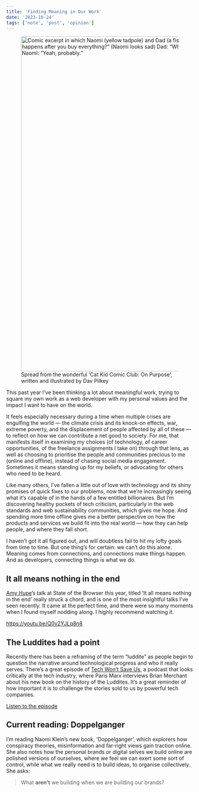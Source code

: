 ```yaml
---
title: 'Finding Meaning in Our Work'
date: '2023-10-24'
tags: ['note', 'post', 'opinion']
---
```


<figure>
  <img src="/finding-meaning-in-our-work-01__900.webp" alt="Comic excerpt in which Naomi (yellow tadpole) and Dad (a fish) are talking at bedtime.
Dad: “Why are you in such a hurry to be rich?”
Naomi: “I wanna buy stuff! I really like stuff.”
Dad: “Okay. But what then?”
(Naomi frowns)
Dad: “What happens after you buy everything?”
(Naomi looks sad)
Dad: “What’s your purpose? How will your money make your life better?”
Naomi: “Ummm...I won’t have to work as hard!”
Dad: “Okay. But you’ll have to work hard to be rich, right?”
Naomi: “Yeah, probably.”" width="1600" height="900" srcset="/finding-meaning-in-our-work-01__1600.webp 1650w, /finding-meaning-in-our-work-01__1200.webp 1200w, /finding-meaning-in-our-work-01__900.webp 900w, /finding-meaning-in-our-work-01__600.webp 600w" sizes="(min-width: 1086px) 75vw, (min-width: 1264px) 930px, 90vw">
  <figcaption>Spread from the wonderful ‘Cat Kid Comic Club: On Purpose’, written and illustrated by Dav Pilkey</figcaption>
</figure>

This past year I’ve been thinking a lot about meaningful work, trying to square my own work as a web developer with my personal values and the impact I want to have on the world.

It feels especially necessary during a time when multiple crises are engulfing the world — the climate crisis and its knock-on effects, war, extreme poverty, and the displacement of people affected by all of these — to reflect on how we can contribute a net good to society. For me, that manifests itself in examining my choices (of technology, of career opportunities, of the freelance assignments I take on) through that lens, as well as choosing to prioritise the people and communities precious to me (online and offline), instead of chasing social media engagement. Sometimes it means standing up for my beliefs, or advocating for others who need to be heard.

Like many others, I’ve fallen a little out of love with technology and its shiny promises of quick fixes to our problems, now that we’re increasingly seeing what it’s capable of in the hands of a few entitled billionaires. But I’m discovering healthy pockets of tech criticism, particularly in the web standards and web sustainability communities, which gives me hope. And spending more time offline gives me a better perspective on how the products and services we build fit into the real world — how they can help people, and where they fall short.

I haven’t got it all figured out, and will doubtless fail to hit my lofty goals from time to time. But one thing’s for certain: we can’t do this alone. Meaning comes from connections, and connections make things happen. And as developers, connecting things is what we do.

## It all means nothing in the end

[Amy Hupe](https://amyhupe.co.uk/)’s talk at State of the Browser this year, titled ‘It all means nothing in the end’ really struck a chord, and is one of the most insightful talks I’ve seen recently. It came at the perfect time, and there were so many moments when I found myself nodding along. I highly recommend watching it.

https://youtu.be/Q0v2YJLq8n8

## The Luddites had a point

Recently there has been a reframing of the term “luddite” as people begin to question the narrative around technological progress and who it really serves. There’s a great episode of [Tech Won’t Save Us](https://www.techwontsave.us), a podcast that looks critically at the tech industry, where Paris Marx interviews Brian Merchant about his new book on the history of the Luddites. It’s a great reminder of how important it is to challenge the stories sold to us by powerful tech companies.

[Listen to the episode](https://www.techwontsave.us/episode/187_the_real_history_of_the_luddites_w_brian_merchant)

## Current reading: Doppelganger

I’m reading Naomi Klein’s new book, ‘Doppelganger’, which explorers how conspiracy theories, misinformation and far-right views gain traction online. She also notes how the personal brands or digital selves we build online are polished versions of ourselves, where we feel we can exert some sort of control, while what we really need is to build ideas, to organise collectively. She asks:

> What **aren’t** we building when we are building our brands?
